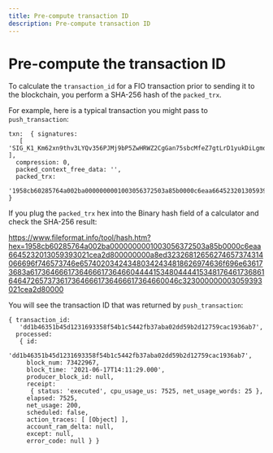 ```yaml
---
title: Pre-compute transaction ID
description: Pre-compute transaction ID
---
```


# Pre-compute the transaction ID

To calculate the `transaction_id` for a FIO transaction prior to sending it to the blockchain, you perform a SHA-256 hash of the `packed_trx`.

For example, here is a typical transaction you might pass to `push_transaction`:

```shell
txn:  { signatures:
   [ 'SIG_K1_Km62xn9thv3LYQv356PJMj9bP5ZwHRWZ2CgGan75sbcMfeZ7gtLrD1yukDiLgmdPVLZV3tpH4FW4A96ZKs5U42uAsnuyDb' ],
  compression: 0,
  packed_context_free_data: '',
  packed_trx:
   '1958cb60285764a002ba0000000001003056372503a85b0000c6eaa6645232013059393021cea2d800000000a8ed32326812656274657374314066696f746573746e657402034243480342434818626974636f696e636173683a617364666173646661736466044441534804444153481764617368616464726573736173646661736466617364660046c323000000003059393021cea2d80000' }
```

If you plug the `packed_trx` hex into the Binary hash field of a calculator and check the SHA-256 result:

https://www.fileformat.info/tool/hash.htm?hex=1958cb60285764a002ba0000000001003056372503a85b0000c6eaa6645232013059393021cea2d800000000a8ed32326812656274657374314066696f746573746e657402034243480342434818626974636f696e636173683a617364666173646661736466044441534804444153481764617368616464726573736173646661736466617364660046c323000000003059393021cea2d80000

You will see the transaction ID that was returned by `push_transaction`:

```shell
{ transaction_id:
   'dd1b46351b45d1231693358f54b1c5442fb37aba02dd59b2d12759cac1936ab7',
  processed:
   { id:
      'dd1b46351b45d1231693358f54b1c5442fb37aba02dd59b2d12759cac1936ab7',
     block_num: 73422967,
     block_time: '2021-06-17T14:11:29.000',
     producer_block_id: null,
     receipt:
      { status: 'executed', cpu_usage_us: 7525, net_usage_words: 25 },
     elapsed: 7525,
     net_usage: 200,
     scheduled: false,
     action_traces: [ [Object] ],
     account_ram_delta: null,
     except: null,
     error_code: null } }
```